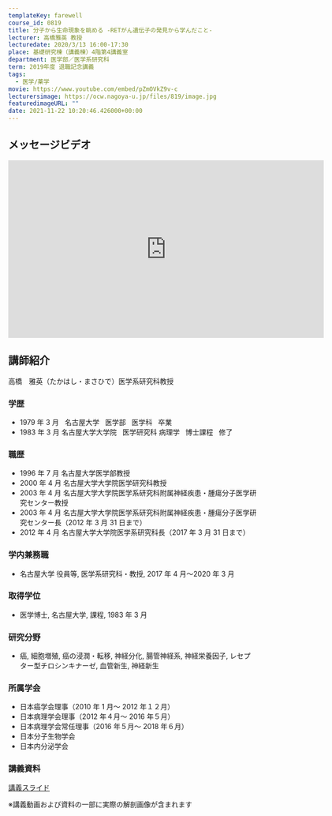 ```yaml
---
templateKey: farewell
course_id: 0819
title: 分子から生命現象を眺める -RETがん遺伝子の発見から学んだこと-
lecturer: 高橋雅英 教授
lecturedate: 2020/3/13 16:00-17:30
place: 基礎研究棟（講義棟）4階第4講義室
department: 医学部／医学系研究科
term: 2019年度 退職記念講義
tags:
  - 医学/薬学
movie: https://www.youtube.com/embed/pZmOVkZ9v-c
lecturersimage: https://ocw.nagoya-u.jp/files/819/image.jpg
featuredimageURL: ""
date: 2021-11-22 10:20:46.426000+00:00
---
```


## メッセージビデオ

<iframe src="https://nuvideo.media.nagoya-u.ac.jp/embed/86ecee6ac574ec45869366ff153ce4b893669096"  width="640" height="360" frameborder="0" allowfullscreen></iframe>

## 講師紹介

高橋　雅英（たかはし・まさひで）医学系研究科教授

### 学歴

- 1979 年 3 月   名古屋大学   医学部   医学科   卒業
- 1983 年 3 月 名古屋大学大学院   医学研究科 病理学   博士課程   修了

### 職歴

- 1996 年 7 月 名古屋大学医学部教授
- 2000 年 4 月 名古屋大学大学院医学研究科教授
- 2003 年 4 月 名古屋大学大学院医学系研究科附属神経疾患・腫瘍分子医学研究センター教授
- 2003 年 4 月 名古屋大学大学院医学系研究科附属神経疾患・腫瘍分子医学研究センター長（2012 年 3 月 31 日まで）
- 2012 年 4 月 名古屋大学大学院医学系研究科長（2017 年 3 月 31 日まで）

### 学内兼務職

- 名古屋大学 役員等, 医学系研究科・教授, 2017 年 4 月〜2020 年 3 月

### 取得学位

- 医学博士, 名古屋大学, 課程, 1983 年 3 月

### 研究分野

- 癌, 細胞増殖, 癌の浸潤・転移, 神経分化, 腸管神経系, 神経栄養因子, レセプター型チロシンキナーゼ, 血管新生, 神経新生

### 所属学会

- 日本癌学会理事（2010 年 1 月～ 2012 年１２月）
- 日本病理学会理事（2012 年４月～ 2016 年５月）
- 日本病理学会常任理事（2016 年５月～ 2018 年６月）
- 日本分子生物学会
- 日本内分泌学会

### 講義資料

[講義スライド](https://ocw.nagoya-u.jp/files/819/slide.pdf)

※講義動画および資料の一部に実際の解剖画像が含まれます
